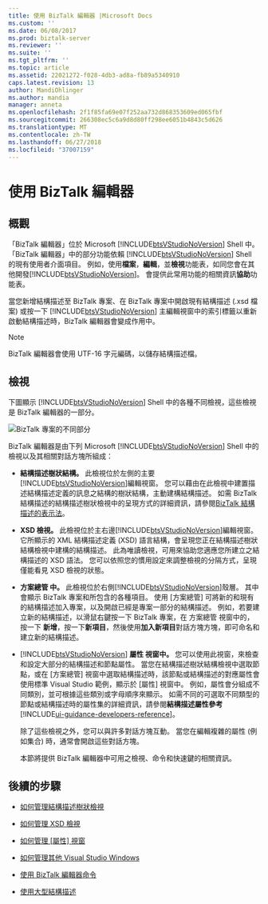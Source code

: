 ```yaml
---
title: 使用 BizTalk 編輯器 |Microsoft Docs
ms.custom: ''
ms.date: 06/08/2017
ms.prod: biztalk-server
ms.reviewer: ''
ms.suite: ''
ms.tgt_pltfrm: ''
ms.topic: article
ms.assetid: 22021272-f028-4db3-ad8a-fb89a5340910
caps.latest.revision: 13
author: MandiOhlinger
ms.author: mandia
manager: anneta
ms.openlocfilehash: 2f1f85fa69e07f252aa732d868353609ed065fbf
ms.sourcegitcommit: 266308ec5c6a9d8d80ff298ee6051b4843c5d626
ms.translationtype: MT
ms.contentlocale: zh-TW
ms.lasthandoff: 06/27/2018
ms.locfileid: "37007159"
---
```

# <a name="using-biztalk-editor"></a>使用 BizTalk 編輯器

## <a name="overview"></a>概觀
「BizTalk 編輯器」位於 Microsoft [!INCLUDE[btsVStudioNoVersion](../includes/btsvstudionoversion-md.md)] Shell 中。 「BizTalk 編輯器」中的部分功能依賴 [!INCLUDE[btsVStudioNoVersion](../includes/btsvstudionoversion-md.md)] Shell 的現有使用者介面項目。 例如，使用**檔案**，**編輯**，並**檢視**功能表，如同您會在其他開發[!INCLUDE[btsVStudioNoVersion](../includes/btsvstudionoversion-md.md)]。 會提供此常用功能的相關資訊**協助**功能表。  
  
 當您新增結構描述至 BizTalk 專案、在 BizTalk 專案中開啟現有結構描述 (.xsd 檔案) 或按一下 [!INCLUDE[btsVStudioNoVersion](../includes/btsvstudionoversion-md.md)] 主編輯視窗中的索引標籤以重新啟動結構描述時，BizTalk 編輯器會變成作用中。  
  
> [!NOTE]
>  BizTalk 編輯器會使用 UTF-16 字元編碼，以儲存結構描述檔。  

## <a name="views"></a>檢視  
 下圖顯示 [!INCLUDE[btsVStudioNoVersion](../includes/btsvstudionoversion-md.md)] Shell 中的各種不同檢視，這些檢視是 BizTalk 編輯器的一部分。  
  
 ![BizTalk 專案的不同部分](../core/media/differentpartsofbiztalkserver.gif "DifferentpartsofBizTalkServer")  
  
 BizTalk 編輯器是由下列 Microsoft [!INCLUDE[btsVStudioNoVersion](../includes/btsvstudionoversion-md.md)] Shell 中的檢視以及其相關對話方塊所組成：  
  
- **結構描述樹狀結構。** 此檢視位於左側的主要[!INCLUDE[btsVStudioNoVersion](../includes/btsvstudionoversion-md.md)]編輯視窗。 您可以藉由在此檢視中建置描述結構描述定義的訊息之結構的樹狀結構，主動建構結構描述。 如需 BizTalk 結構描述的結構描述樹狀檢視中的呈現方式的詳細資訊，請參閱[BizTalk 結構描述的表示法](../core/biztalk-representation-of-schemas.md)。  
  
- **XSD 檢視。** 此檢視位於主右邊[!INCLUDE[btsVStudioNoVersion](../includes/btsvstudionoversion-md.md)]編輯視窗。 它所顯示的 XML 結構描述定義 (XSD) 語言結構，會呈現您正在結構描述樹狀結構檢視中建構的結構描述。 此為唯讀檢視，可用來協助您適應您所建立之結構描述的 XSD 語法。 您可以依照您的慣用設定來調整檢視的分隔方式，呈現僅能看見 XSD 檢視的狀態。  
  
- **方案總管 中。** 此檢視位於右側[!INCLUDE[btsVStudioNoVersion](../includes/btsvstudionoversion-md.md)]殼層。 其中會顯示 BizTalk 專案和所包含的各種項目。 使用 [方案總管] 可將新的和現有的結構描述加入專案，以及開啟已經是專案一部分的結構描述。 例如，若要建立新的結構描述，以滑鼠右鍵按一下 BizTalk 專案，在 方案總管 視窗中的，按一下 **新增**，按一下**新項目**，然後使用**加入新項目**對話方塊方塊，即可命名和建立新的結構描述。  
  
- [!INCLUDE[btsVStudioNoVersion](../includes/btsvstudionoversion-md.md)]  **屬性 視窗中。** 您可以使用此視窗，來檢查和設定大部分的結構描述和節點屬性。 當您在結構描述樹狀結構檢視中選取節點，或在 [方案總管] 視窗中選取結構描述時，該節點或結構描述的對應屬性會使用標準 Visual Studio 範例，顯示於 [屬性] 視窗中。 例如，屬性會分組成不同類別，並可根據這些類別或字母順序來顯示。 如需不同的可選取不同類型的節點或結構描述時的屬性集的詳細資訊，請參閱**結構描述屬性參考** [!INCLUDE[ui-guidance-developers-reference](../includes/ui-guidance-developers-reference.md)]。
  
  除了這些檢視之外，您可以與許多對話方塊互動。 當您在編輯複雜的屬性 (例如集合) 時，通常會開啟這些對話方塊。  
  
  本節將提供 BizTalk 編輯器中可用之檢視、命令和快速鍵的相關資訊。  
  
## <a name="next-steps"></a>後續的步驟 
  
-   [如何管理結構描述樹狀檢視](../core/how-to-manage-the-schema-tree-view.md)  
  
-   [如何管理 XSD 檢視](../core/how-to-manage-the-xsd-view.md)  
  
-   [如何管理 [屬性] 視窗](../core/how-to-manage-the-properties-window.md)  
  
-   [如何管理其他 Visual Studio Windows](../core/how-to-manage-other-visual-studio-windows.md)  
  
-   [使用 BizTalk 編輯器命令](../core/using-biztalk-editor-commands.md)  
  
-   [使用大型結構描述](../core/working-with-large-schemas.md)